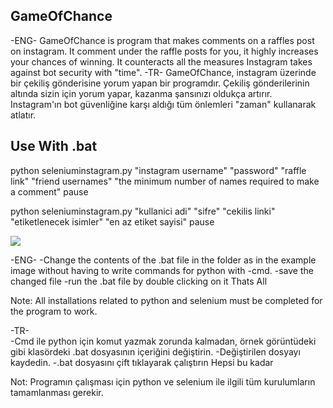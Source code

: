 ## GameOfChance

-ENG- 
GameOfChance is program that makes comments on a raffles post on instagram.
It comment under the raffle posts for you, it highly increases your chances of winning. It counteracts all the measures Instagram takes against bot security with "time". 
-TR- 
GameOfChance, instagram üzerinde bir çekiliş gönderisine yorum yapan bir programdır.
Çekiliş gönderilerinin altında sizin için yorum yapar, kazanma şansınızı oldukça artırır. Instagram'ın bot güvenliğine karşı aldığı tüm önlemleri "zaman" kullanarak atlatır.

## Use With .bat
python seleniuminstagram.py "instagram username" "password" "raffle link" "friend usernames" "the minimum number of names required to make a comment"
pause

python seleniuminstagram.py "kullanici adi" "sifre" "cekilis linki" "etiketlenecek isimler" "en az etiket sayisi"
pause

![](images/example1)

-ENG- 
-Change the contents of the .bat file in the folder as in the example image without having to write commands for python with -cmd.
-save the changed file
-run the .bat file by double clicking on it
Thats All

Note: All installations related to python and selenium must be completed for the program to work.

-TR-  
-Cmd ile python için komut yazmak zorunda kalmadan, örnek görüntüdeki gibi klasördeki .bat dosyasının içeriğini değiştirin.
-Değiştirilen dosyayı kaydedin.
-.bat dosyasını çift tıklayarak çalıştırın
Hepsi bu kadar

Not: Programın çalışması için python ve selenium ile ilgili tüm kurulumların tamamlanması gerekir.


